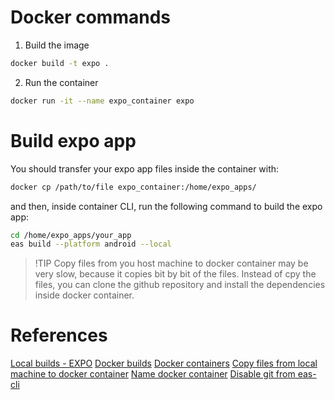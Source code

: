 # Docker commands

1. Build the image 

```bash
docker build -t expo .
```

2. Run the container 

```bash
docker run -it --name expo_container expo 
```

# Build expo app 

You should transfer your expo app files inside the container with:

```bash
docker cp /path/to/file expo_container:/home/expo_apps/
```

and then, inside container CLI, run the following command to build the expo app:

```bash
cd /home/expo_apps/your_app
eas build --platform android --local
```

> !TIP
> Copy files from you host machine to docker container may be very slow, because it copies bit by bit of the files. Instead of cpy the files, you can clone the github repository and install the dependencies inside docker container.

# References

[Local builds - EXPO](https://docs.expo.dev/build-reference/local-builds/)
[Docker builds](https://docs.docker.com/reference/cli/docker/image/build/)
[Docker containers](https://docs.docker.com/reference/cli/docker/container/run/)
[Copy files from local machine to docker container](https://stackoverflow.com/questions/40313633/how-to-copy-files-from-local-machine-to-docker-container-on-windows)
[Name docker container](https://docs.docker.com/engine/reference/run/#:~:text=Container%20identification,-You%20can%20identify&text=You%20can%20also%20defined%20a,background%20and%20foreground%20Docker%20containers.)
[Disable git from eas-cli](https://expo.fyi/eas-vcs-workflow)